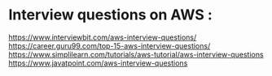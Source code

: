 # Interview questions on AWS :
https://www.interviewbit.com/aws-interview-questions/ <br/>
https://career.guru99.com/top-15-aws-interview-questions/ <br/>
https://www.simplilearn.com/tutorials/aws-tutorial/aws-interview-questions <br/>
https://www.javatpoint.com/aws-interview-questions <br/>

